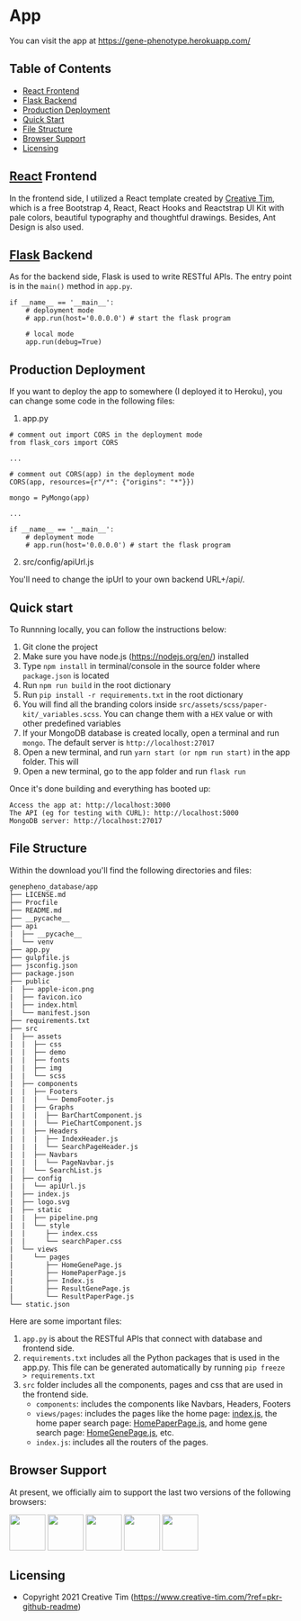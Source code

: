 # App

You can visit the app at https://gene-phenotype.herokuapp.com/

## Table of Contents
* [React Frontend](#react-frontend)
* [Flask Backend](#flask-backend)
* [Production Deployment](#production-deployment)
* [Quick Start](#quick-start)
* [File Structure](#file-structure)
* [Browser Support](#browser-support)
* [Licensing](#licensing)




## [React](https://facebook.github.io/react/) Frontend
In the frontend side, I utilized a React template created by [Creative Tim](https://github.com/creativetimofficial/paper-kit-react?ref=pkr-docs-navbar), which is a free Bootstrap 4, React, React Hooks and Reactstrap UI Kit with pale colors, beautiful typography and thoughtful drawings. Besides, Ant Design is also used.

## [Flask](http://flask.pocoo.org/) Backend
As for the backend side, Flask is used to write RESTful APIs. The entry point is in the `main()` method in `app.py`.
```
if __name__ == '__main__':
    # deployment mode
    # app.run(host='0.0.0.0') # start the flask program
    
    # local mode
    app.run(debug=True)
```

## Production Deployment

If you want to deploy the app to somewhere (I deployed it to Heroku), you can change some code in the following files:

1. app.py
```
# comment out import CORS in the deployment mode
from flask_cors import CORS

...

# comment out CORS(app) in the deployment mode
CORS(app, resources={r"/*": {"origins": "*"}})

mongo = PyMongo(app)

...

if __name__ == '__main__':
    # deployment mode
    # app.run(host='0.0.0.0') # start the flask program
```
2. src/config/apiUrl.js

You'll need to change the ipUrl to your own backend URL+/api/.


## Quick start
To Runnning locally, you can follow the instructions below:
1.  Git clone the project
2.  Make sure you have node.js (<https://nodejs.org/en/>) installed
3.  Type `npm install` in terminal/console in the source folder where `package.json` is located
4. Run `npm run build` in the root dictionary
5. Run  `pip install -r requirements.txt` in the root dictionary
6.  You will find all the branding colors inside `src/assets/scss/paper-kit/_variables.scss`. You can change them with a `HEX` value or with other predefined variables
7. If your MongoDB database is created locally, open a terminal and run `mongo`. The default server is `http://localhost:27017`
8. Open a new terminal, and run `yarn start (or npm run start)` in the app folder. This will 
9. Open a new terminal, go to the app folder and run `flask run`

Once it's done building and everything has booted up:

```
Access the app at: http://localhost:3000
The API (eg for testing with CURL): http://localhost:5000
MongoDB server: http://localhost:27017

```

## File Structure

Within the download you'll find the following directories and files:
```
genepheno_database/app
├── LICENSE.md
├── Procfile
├── README.md
├── __pycache__
├── api
|  ├── __pycache__
|  └── venv
├── app.py
├── gulpfile.js
├── jsconfig.json
├── package.json
├── public
|  ├── apple-icon.png
|  ├── favicon.ico
|  ├── index.html
|  └── manifest.json
├── requirements.txt
├── src
|  ├── assets
|  |  ├── css
|  |  ├── demo
|  |  ├── fonts
|  |  ├── img
|  |  └── scss
|  ├── components
|  |  ├── Footers
|  |  |  └── DemoFooter.js
|  |  ├── Graphs
|  |  |  ├── BarChartComponent.js
|  |  |  └── PieChartComponent.js
|  |  ├── Headers
|  |  |  ├── IndexHeader.js
|  |  |  └── SearchPageHeader.js
|  |  ├── Navbars
|  |  |  └── PageNavbar.js
|  |  └── SearchList.js
|  ├── config
|  |  └── apiUrl.js
|  ├── index.js
|  ├── logo.svg
|  ├── static
|  |  ├── pipeline.png
|  |  └── style
|  |     ├── index.css
|  |     └── searchPaper.css
|  └── views
|     └── pages
|        ├── HomeGenePage.js
|        ├── HomePaperPage.js
|        ├── Index.js
|        ├── ResultGenePage.js
|        └── ResultPaperPage.js
└── static.json

```

Here are some important files:
1. `app.py` is about the RESTful APIs that connect with database and frontend side.
2. `requirements.txt` includes all the Python packages that is used in the app.py. This file can be generated automatically by running `pip freeze > requirements.txt`
3. `src` folder includes all the components, pages and css that are used in the frontend side.
    * `components`: includes the components like Navbars, Headers, Footers
    * `views/pages`: includes the pages like the home page: [index.js](https://gene-phenotype.herokuapp.com/), the home paper search page: [HomePaperPage.js](https://gene-phenotype.herokuapp.com/search_paper/), and home gene search page: [HomeGenePage.js](https://gene-phenotype.herokuapp.com/search_gene/), etc.
    * `index.js`: includes all the routers of the pages.


## Browser Support

At present, we officially aim to support the last two versions of the following browsers:

<img src="https://github.com/creativetimofficial/public-assets/blob/master/logos/chrome-logo.png?raw=true" width="64" height="64"> <img src="https://raw.githubusercontent.com/creativetimofficial/public-assets/master/logos/firefox-logo.png" width="64" height="64"> <img src="https://raw.githubusercontent.com/creativetimofficial/public-assets/master/logos/edge-logo.png" width="64" height="64"> <img src="https://raw.githubusercontent.com/creativetimofficial/public-assets/master/logos/safari-logo.png" width="64" height="64"> <img src="https://raw.githubusercontent.com/creativetimofficial/public-assets/master/logos/opera-logo.png" width="64" height="64">


## Licensing

- Copyright 2021 Creative Tim (https://www.creative-tim.com/?ref=pkr-github-readme)

[CHANGELOG]: ./CHANGELOG.md
[LICENSE]: ./LICENSE.md
